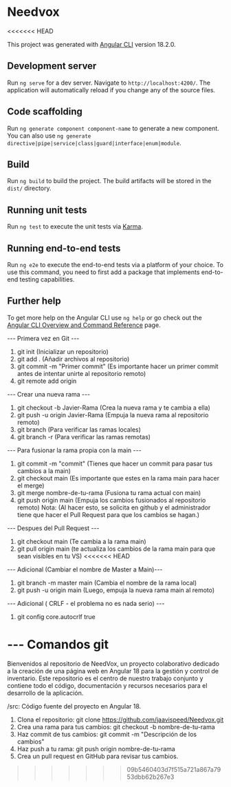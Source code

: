 # Needvox
<<<<<<< HEAD

This project was generated with [Angular CLI](https://github.com/angular/angular-cli) version 18.2.0.

## Development server

Run `ng serve` for a dev server. Navigate to `http://localhost:4200/`. The application will automatically reload if you change any of the source files.

## Code scaffolding

Run `ng generate component component-name` to generate a new component. You can also use `ng generate directive|pipe|service|class|guard|interface|enum|module`.

## Build

Run `ng build` to build the project. The build artifacts will be stored in the `dist/` directory.

## Running unit tests

Run `ng test` to execute the unit tests via [Karma](https://karma-runner.github.io).

## Running end-to-end tests

Run `ng e2e` to execute the end-to-end tests via a platform of your choice. To use this command, you need to first add a package that implements end-to-end testing capabilities.

## Further help

To get more help on the Angular CLI use `ng help` or go check out the [Angular CLI Overview and Command Reference](https://angular.dev/tools/cli) page.


--- Primera vez en Git ---
1. git init (Inicializar un repositorio)
2. git add . (Añadir archivos al repositorio)
3. git commit -m "Primer commit"  (Es importante hacer un primer commit antes de intentar unirte al repositorio remoto)
4. git remote add origin <URL-del-repositorio>



--- Crear una nueva rama ---
1. git checkout -b Javier-Rama (Crea la nueva rama y te cambia a ella)
2. git push -u origin Javier-Rama  (Empuja la nueva rama al repositorio remoto)
3. git branch (Para verificar las ramas locales)
4. git branch -r (Para verificar las ramas remotas)



--- Para fusionar la rama propia con la main ---
1. git commit -m "commit" (Tienes que hacer un commit para pasar tus cambios a la main)
2. git checkout main (Es importante que estes en la rama main para hacer el merge)
3. git merge nombre-de-tu-rama (Fusiona tu rama actual con main)
4. git push origin main (Empuja los cambios fusionados al repositorio remoto)
Nota: (Al hacer esto, se solicita en github y el administrador tiene que hacer el Pull Request para que los cambios se hagan.)



--- Despues del Pull Request ---
1. git checkout main (Te cambia a la rama main)
2. git pull origin main (te actualiza los cambios de la rama main para que sean visibles en tu VS)
<<<<<<< HEAD



--- Adicional (Cambiar el nombre de Master a Main)---
1. git branch -m master main (Cambia el nombre de la rama local)
2. git push -u origin main (Luego, empuja la nueva rama main al remoto)



--- Adicional ( CRLF - el problema no es nada serio) ---
1. git config core.autocrlf true

--- Comandos git
=======
Bienvenidos al repositorio de NeedVox, un proyecto colaborativo dedicado a la creación de una página web en Angular 18 para la gestión y control de inventario. Este repositorio es el centro de nuestro trabajo conjunto y contiene todo el código, documentación y recursos necesarios para el desarrollo de la aplicación.

/src: Código fuente del proyecto en Angular 18.

1. Clona el repositorio: git clone https://github.com/jaavispeed/Needvox.git
2. Crea una rama para tus cambios: git checkout -b nombre-de-tu-rama
3. Haz commit de tus cambios: git commit -m "Descripción de los cambios"
4. Haz push a tu rama: git push origin nombre-de-tu-rama
5. Crea un pull request en GitHub para revisar tus cambios.
>>>>>>> 09b5460403d7f515a721a867a7953dbb62b267e3
